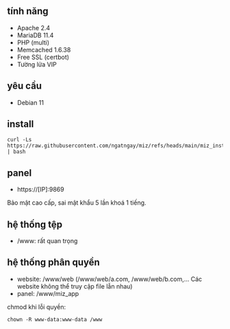 ## tính năng

- Apache 2.4
- MariaDB 11.4
- PHP (multi)
- Memcached 1.6.38
- Free SSL (certbot)
- Tường lửa VIP

## yêu cầu

- Debian 11

## install

```
curl -Ls https://raw.githubusercontent.com/ngatngay/miz/refs/heads/main/miz_install.sh | bash
```

## panel
- https://[IP]:9869

Bảo mật cao cấp, sai mật khẩu 5 lần khoá 1 tiếng.

## hệ thống tệp

- /www: rất quan trọng

## hệ thống phân quyền

- website: /www/web (/www/web/a.com, /www/web/b.com,... Các website không thể truy cập file lẫn nhau)
- panel: /www/miz_app

chmod khi lỗi quyền:

```
chown -R www-data:www-data /www
```